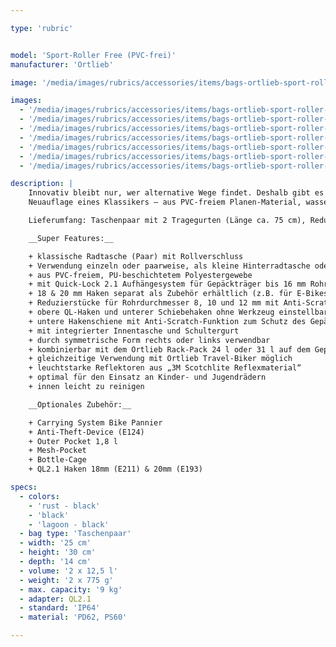```yaml
---

type: 'rubric'


model: 'Sport-Roller Free (PVC-frei)'
manufacturer: 'Ortlieb'

image: '/media/images/rubrics/accessories/items/bags-ortlieb-sport-roller-free_01.jpg'

images:
  - '/media/images/rubrics/accessories/items/bags-ortlieb-sport-roller-free_02.jpg'
  - '/media/images/rubrics/accessories/items/bags-ortlieb-sport-roller-free_03.jpg'
  - '/media/images/rubrics/accessories/items/bags-ortlieb-sport-roller-free_04.jpg'
  - '/media/images/rubrics/accessories/items/bags-ortlieb-sport-roller-free_05.jpg'
  - '/media/images/rubrics/accessories/items/bags-ortlieb-sport-roller-free_06.jpg'
  - '/media/images/rubrics/accessories/items/bags-ortlieb-sport-roller-free_07.jpg'
  - '/media/images/rubrics/accessories/items/bags-ortlieb-sport-roller-free_08.jpg'

description: |
    Innovativ bleibt nur, wer alternative Wege findet. Deshalb gibt es bei Ortlieb jetzt eine weitere PVC-freie Produktlinie aus PU-beschichtetem Polyestergewebe. Dabei wird das Grundgewebe mit PU (Polyurethan) so beschichtet, dass eine dauerhafte Wasserdichtigkeit gewährleistet werden kann. Das Ergebnis ist ein wasserdichtes und robustes Planen-Material, das dem herkömmlichen Ortlieb Planen-Material in punkto Qualität und Langlebigkeit in nichts nachsteht. Die Produkte der Free-Line gibt es in klassischem Schwarz und zwei starken Hingucker-Farben.
    Neuauflage eines Klassikers – aus PVC-freiem Planen-Material, wasserdicht und strapazierfähig. Der Ortlieb Sport-Roller Free ist die Packtasche für den Lowrider-Gepäckträger am Vorderrad. Gleichzeitig ist sie auch als kleine Packtasche für den Hinterradgepäckträger geeignet – besonders auch als erste eigene Radtasche für Kinder und Jugendliche. Die Tasche mit dem praktischen Rollverschluss kann einzeln oder paarweise verwendet werden. Mit dem bewährten Quick-Lock 2.1 System lässt sie sich schnell und sicher an jedem Gepäckträger bis 16 mm Rohrdurchmesser einhängen. 

    Lieferumfang: Taschenpaar mit 2 Tragegurten (Länge ca. 75 cm), Reduzierstücke 8, 10 und 12 mm (je 2 Paar)

    __Super Features:__

    + klassische Radtasche (Paar) mit Rollverschluss
    + Verwendung einzeln oder paarweise, als kleine Hinterradtasche oder für Lowrider
    + aus PVC-freiem, PU-beschichtetem Polyestergewebe
    + mit Quick-Lock 2.1 Aufhängesystem für Gepäckträger bis 16 mm Rohrdurchmesser
    + 18 & 20 mm Haken separat als Zubehör erhältlich (z.B. für E-Bikes)
    + Reduzierstücke für Rohrdurchmesser 8, 10 und 12 mm mit Anti-Scratch-Funktion zum Schutz des Gepäckträgers liegen bei
    + obere QL-Haken und unterer Schiebehaken ohne Werkzeug einstellbar
    + untere Hakenschiene mit Anti-Scratch-Funktion zum Schutz des Gepäckträgers
    + mit integrierter Innentasche und Schultergurt
    + durch symmetrische Form rechts oder links verwendbar
    + kombinierbar mit dem Ortlieb Rack-Pack 24 l oder 31 l auf dem Gepäckträger
    + gleichzeitige Verwendung mit Ortlieb Travel-Biker möglich
    + leuchtstarke Reflektoren aus „3M Scotchlite Reflexmaterial“
    + optimal für den Einsatz an Kinder- und Jugendrädern
    + innen leicht zu reinigen

    __Optionales Zubehör:__

    + Carrying System Bike Pannier
    + Anti-Theft-Device (E124)
    + Outer Pocket 1,8 l
    + Mesh-Pocket
    + Bottle-Cage
    + QL2.1 Haken 18mm (E211) & 20mm (E193)

specs:
  - colors:
    - 'rust - black'
    - 'black'
    - 'lagoon - black'
  - bag type: 'Taschenpaar'
  - width: '25 cm'
  - height: '30 cm'
  - depth: '14 cm'
  - volume: '2 x 12,5 l'
  - weight: '2 x 775 g'
  - max. capacity: '9 kg'
  - adapter: QL2.1
  - standard: 'IP64'
  - material: 'PD62, PS60'

---
```

